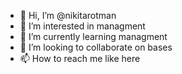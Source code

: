 - 👋 Hi, I’m @nikitarotman
- 👀 I’m interested in managment
- 🌱 I’m currently learning managment
- 💞️ I’m looking to collaborate on bases
- 📫 How to reach me like here

<!---
nikitarotman/nikitarotman is a ✨ special ✨ repository because its `README.md` (this file) appears on your GitHub profile.
You can click the Preview link to take a look at your changes.
--->
